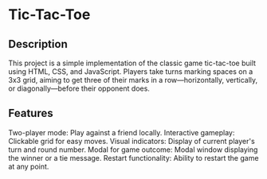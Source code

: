 # Tic-Tac-Toe

## Description

This project is a simple implementation of the classic game tic-tac-toe built using HTML, CSS, and JavaScript. Players take turns marking spaces on a 3x3 grid, aiming to get three of their marks in a row—horizontally, vertically, or diagonally—before their opponent does.

## Features
Two-player mode: Play against a friend locally.
Interactive gameplay: Clickable grid for easy moves.
Visual indicators: Display of current player's turn and round number.
Modal for game outcome: Modal window displaying the winner or a tie message.
Restart functionality: Ability to restart the game at any point.